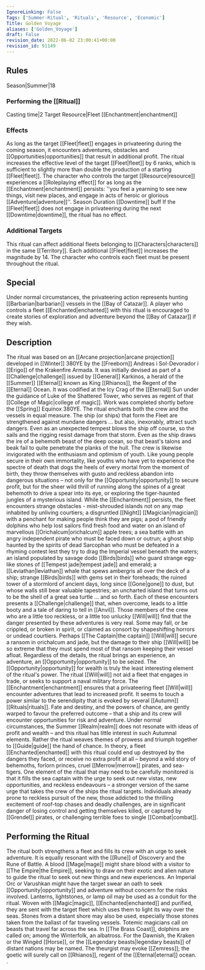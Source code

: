 ```yaml
---
IgnoreLinking: False
Tags: ['Summer-Ritual', 'Rituals', 'Resource', 'Economic']
Title: Golden Voyage
aliases: ['Golden_Voyage']
draft: False
revision_date: 2022-06-02 23:00:41+00:00
revision_id: 91149
---
```


## Rules
Season|Summer|18
### Performing the [[Ritual]]
Casting time|2 Target Resource|Fleet
[[Enchantment|enchantment]]
### Effects
As long as the target [[Fleet|fleet]] engages in privateering during the coming season, it encounters adventures, obstacles and [[Opportunities|opportunities]] that result in additional profit. The ritual increases the effective level of the target [[Fleet|fleet]] by 6 ranks, which is sufficient to slightly more than double the production of a starting [[Fleet|fleet]].
The character who controls the target [[Resource|resource]] experiences a [[Roleplaying effect]] for as long as the [[Enchantment|enchantment]] persists: ''you feel a yearning to see new things, visit new places, and engage in acts of heroic or glorious [[Adventure|adventure]]''. 
Season Duration [[Downtime]] buff If the [[Fleet|fleet]] does not engage in privateering during the next [[Downtime|downtime]], the ritual has no effect.
### Additional Targets
This ritual can affect additional fleets belonging to [[Characters|characters]] in the same [[Territory]]. Each additional [[Fleet|fleet]] increases the magnitude by 14. The character who controls each fleet must be present throughout the ritual. 
## Special
Under normal circumstances, the privateering action represents hunting [[Barbarian|barbarian]] vessels in the [[Bay of Catazar]]. A player who controls a fleet [[Enchanted|enchanted]] with this ritual is encouraged to create stories of exploration and adventure beyond the [[Bay of Catazar]] if they wish.
## Description
The ritual was based on an [[Arcane projection|arcane projection]] developed in [[Winter]] 380YE by the [[Freeborn]] Andreas i Sol-Devorador i [[Erigo]] of the Krakenfire Armada. It was initially devised as part of a [[Challenge|challenge]] issued by [[General]] Karkinos, a herald of the [[Summer]] [[Eternal]] known as King [[Rhianos]], the Regent of the [[Eternal]] Ocean. It was codified at the Icy Crag of the [[Eternal]] Sun under the guidance of Luke of the Shattered Tower, who serves as regent of that [[College of Magic|college of magic]]. Work was completed shortly before the [[Spring]] Equinox 380YE.
The ritual enchants both the crew and the vessels in equal measure. The ship (or ships) that form the Fleet are strengthened against mundane dangers … but also, inexorably, attract such dangers. Even as an unexpected tempest blows the ship off course, so the sails and the rigging resist damage from that storm. Even as the ship draws the ire of a behemoth beast of the deep ocean, so that beast's talons and beak fail to quite penetrate the planks of the hull.
The crew is likewise invigorated with the enthusiasm and optimism of youth. Like young people secure in their own immortality, like youths who have yet to experience the spectre of death that dogs the heels of every mortal from the moment of birth, they throw themselves with gusto and reckless abandon into dangerous situations – not only for the [[Opportunity|opportunity]] to secure profit, but for the sheer wild thrill of running along the spines of a great behemoth to drive a spear into its eye, or exploring the tiger-haunted jungles of a mysterious island.
While the [[Enchantment]] persists, the fleet encounters strange obstacles - mist-shrouded islands not on any map inhabited by unliving courtiers; a disgruntled [[Night]] [[Magician|magician]] with a penchant for making people think they are pigs; a pod of friendly dolphins who help lost sailors find fresh food and water on an island of marvellous [[Orichalcum|orichalcum]] apple trees; a sea battle with an angry independent pirate who must be faced down or outrun; a ghost ship haunted by the spirits of dead Sarcophan who must be defeated in a rhyming contest lest they try to drag the Imperial vessel beneath the waters; an island populated by savage dodo [[Birds|birds]] who guard strange egg-like stones of [[Tempest jade|tempest jade]] and emerald; a [[Leviathan|leviathan]] whale that spews ambergris all over the deck of a ship; strange [[Birds|birds]] with gems set in their foreheads; the ruined tower of a stormlord of ancient days, long since [[Gone|gone]] to dust, but whose walls still bear valuable tapestries; an uncharted island that turns out to be the shell of a great sea turtle ... and so forth. Each of these encounters presents a [[Challenge|challenge]] that, when overcome, leads to a little booty and a tale of daring to tell in [[Anvil]]. 
Those members of the crew who are a little too reckless, or a little too unlucky [[Will|will]] find that the danger presented by these adventures is very real. Some may fall, or be crippled, or broken in spirit, or claimed as consort by shapeshifting horrors or undead courtiers. Perhaps [[The Captain|the captain]] [[Will|will]] secure a ransom in orichalcum and jade, but the damage to their ship [[Will|will]] be so extreme that they must spend most of that ransom keeping their vessel afloat.
Regardless of the details, the ritual brings an experience, an adventure, an [[Opportunity|opportunity]] to be seized. The [[Opportunity|opportunity]] for wealth is truly the least interesting element of the ritual's power.
The ritual [[Will|will]] not aid a fleet that engages in trade, or seeks to support a naval military force. The [[Enchantment|enchantment]] ensures that a privateering fleet [[Will|will]] encounter adventures that lead to increased profit. It seems to touch a power similar to the serendipity that is evoked by several [[Autumn]] [[Rituals|rituals]]. Fate and destiny, and the powers of chance, are gently warped to favour the preferred outcome – that a ship and its crew will encounter opportunities for risk and adventure.
Under normal circumstances, the Summer [[Realm|realm]] does not resonate with ideas of profit and wealth – and this ritual has little interest in such Autumnal elements. Rather the ritual weaves themes of prowess and triumph together to [[Guide|guide]] the hand of chance. In theory, a fleet [[Enchanted|enchanted]] with this ritual could end up destroyed by the dangers they faced, or receive no extra profit at all – beyond a wild story of behemoths, forlorn princes, cruel [[Merrow|merrow]] pirates, and sea-tigers.
One element of the ritual that may need to be carefully monitored is that it fills the sea captain with the urge to seek out new vistas, new opportunities, and reckless endeavours – a stronger version of the same urge that takes the crew of the ships the ritual targets. Individuals already prone to reckless pursuit of the new, those addicted to the thrilling excitement of roof-top chases and deadly challenges, are in significant danger of losing control and getting themselves killed, or captured by [[Grendel]] pirates, or challenging terrible foes to single [[Combat|combat]].
## Performing the Ritual
The ritual both strengthens a fleet and fills its crew with an urge to seek adventure. It is equally resonant with the [[Rune]] of Discovery and the Rune of Battle. A blood [[Mage|mage]] might share blood with a visitor to [[The Empire|the Empire]], seeking to draw on their exotic and alien nature to guide the ritual to seek out new things and new experiences. An Imperial Orc or Varushkan might have the target swear an oath to seek [[Opportunity|opportunity]] and adventure without concern for the risks involved. 
Lanterns, lightstones, or lamp oil may be used as a conduit for the ritual. Woven with [[Magic|magic]], [[Enchanted|enchanted]] and purified, they are sent with the target fleet which uses them to light its way over the seas. Stones from a distant shore may also be used, especially those stones taken from the ballast of far traveling vessels. 
Totemic magicians call on beasts that travel far across the sea. In [[The Brass Coast]], dolphins are called on; among the Winterfolk, an albatross. For the Dawnish, the Kraken or the Wingèd [[Horse]], or the [[Legendary beasts|legendary beasts]] of distant nations may be named. The theurgist may evoke [[Zemress]]; the goetic will surely call on [[Rhianos]], regent of the [[Eternal|eternal]] ocean.
.